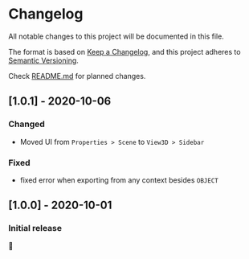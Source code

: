 # Changelog
All notable changes to this project will be documented in this file.

The format is based on [Keep a Changelog](https://keepachangelog.com/en/1.0.0/),
and this project adheres to [Semantic Versioning](https://semver.org/spec/v2.0.0.html).

Check [README.md](README.md) for planned changes.



## [1.0.1] - 2020-10-06

### Changed
- Moved UI from `Properties > Scene` to `View3D > Sidebar`

### Fixed
- fixed error when exporting from any context besides `OBJECT`



## [1.0.0] - 2020-10-01

### Initial release
🙂